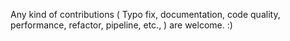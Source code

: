 Any kind of contributions ( Typo fix, documentation, code quality, performance, refactor, pipeline, etc., ) are welcome. :)
